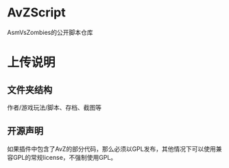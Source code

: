 # AvZScript

AsmVsZombies的公开脚本仓库

# 上传说明

## 文件夹结构

作者/游戏玩法/脚本、存档、截图等

## 开源声明

如果插件中包含了AvZ的部分代码，那么必须以GPL发布，其他情况下可以使用兼容GPL的常规license，不强制使用GPL。



